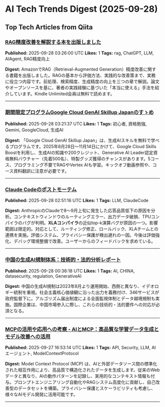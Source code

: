 # AI Tech Trends Digest (2025-09-28)


## Top Tech Articles from Qiita


### [RAG精度改善を解説する本を出版しました](https://qiita.com/xxyc/items/3d9bac8b9da2ebf92f03)
**Published:** 2025-09-28 03:26:00 UTC
**Likes:** 1
**Tags:** rag, ChatGPT, LLM, AIAgent, RAG精度向上

**Digest:**
AmazonでRAG（Retrieval-Augmented Generation）精度改善に関する書籍を出版しました。RAGの基本から評価方法、実践的な改善策まで、実務に役立つ内容です。前処理、検索精度、生成精度の向上を三つの章で解説。論文やオープンソースを基に、著者の実践経験に基づいた「本当に使える」手法を紹介しています。Kindle Unlimited会員は無料で読めます。

---

### [期間限定プログラムGoogle Cloud GenAI Skillup Japanのすゝめ](https://qiita.com/kanata564/items/363c9b6dddff543f9da0)
**Published:** 2025-09-28 03:21:37 UTC
**Likes:** 1
**Tags:** 初心者, 資格勉強, Gemini, GoogleCloud, 生成AI

**Digest:**
「Google Cloud GenAI Skillup Japan」は、生成AIスキルを無料で学べるプログラムです。2025年8月28日～11月14日にかけて、Google Cloud Skills Boostを利用し、生成AIの知識や200クレジット、Generative AI Leader認定資格無料バウチャー（先着500名）、特製グッズ獲得のチャンスがあります。5コース、プログラミング不要でRAGやVertex AIも学習。キックオフ動画参照や、コース資料翻訳に注意が必要です。

---

### [Claude Codeのポストモーテム](https://qiita.com/Shisa_07/items/aa43981323e755f62a7e)
**Published:** 2025-09-28 02:51:16 UTC
**Likes:** 1
**Tags:** LLM, ClaudeCode

**Digest:**
AnthropicのClaudeで8〜9月上旬に発生した応答品質低下の原因を分析。コンテキストウィンドウのルーティングエラー、出力データ破損、TPUコンパイラのバグが判明。**XLAコンパイラ**の近似top-k演算バグが原因の一つ。影響範囲は限定的。対応として、ルーティング修正、ロールバック、XLAチームとの連携を実施。評価システム、プライバシー保護が検出遅れの一因。今後は評価強化、デバッグ環境整備で改善。ユーザーからのフィードバックを求めている。

---

### [中国の生成AI規制体系：技術的・法的分析レポート](https://qiita.com/n_hiraoka/items/5ad305727e0e6bf3276f)
**Published:** 2025-09-28 00:36:18 UTC
**Likes:** 1
**Tags:** AI, CHINA, datasecurity, regulation, GenerativeAI

**Digest:**
中国の生成AI規制は2023年8月より運用開始、西側と異なり、イデオロギー統制を重視。社会主義核心価値観に沿った出力を義務付け、346サービスが政府監督下に。アルゴリズム届出制度による全面監視体制とデータ越境規制も実施。国際企業は、中国市場参入に際し、これらの技術的・法的要件への対応が必須となる。

---

### [MCPの活用や応用への考察 - AIとMCP：高品質な学習データ生成とモデル改善への活用](https://qiita.com/555hamano/items/ac171a99c5cbc4bed606)
**Published:** 2025-09-27 16:53:14 UTC
**Likes:** 1
**Tags:** API, Security, LLM, AIエージェント, ModelContextProtocol

**Digest:**
Model Context Protocol (MCP) は、AIと外部データソース間の標準化された相互作用により、高品質で構造化されたデータを生成します。従来のWebデータと異なり、AIの動作パターンを記録し、実用的なコンテキスト情報も付与。プロンプトエンジニアリング自動化やRAGシステム高度化に貢献し、自己改善型のデータセットを構築。プライバシー保護とスケーラビリティも考慮し、様々なAIモデル開発に活用可能です。

---